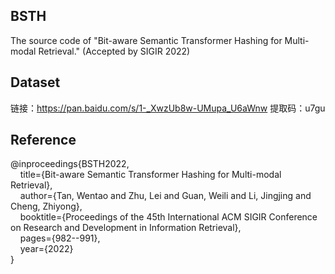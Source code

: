 ## BSTH
The source code of "Bit-aware Semantic Transformer Hashing for Multi-modal Retrieval." (Accepted by SIGIR 2022)

## Dataset
  链接：https://pan.baidu.com/s/1-_XwzUb8w-UMupa_U6aWnw 提取码：u7gu

## Reference
  @inproceedings{BSTH2022,   
  &nbsp;&nbsp;&nbsp;&nbsp;title={Bit-aware Semantic Transformer Hashing for Multi-modal Retrieval},   
  &nbsp;&nbsp;&nbsp;&nbsp;author={Tan, Wentao and Zhu, Lei and Guan, Weili and Li, Jingjing and Cheng, Zhiyong},   
  &nbsp;&nbsp;&nbsp;&nbsp;booktitle={Proceedings of the 45th International ACM SIGIR Conference on Research and Development in Information Retrieval},   
  &nbsp;&nbsp;&nbsp;&nbsp;pages={982--991},   
  &nbsp;&nbsp;&nbsp;&nbsp;year={2022}   
 }
